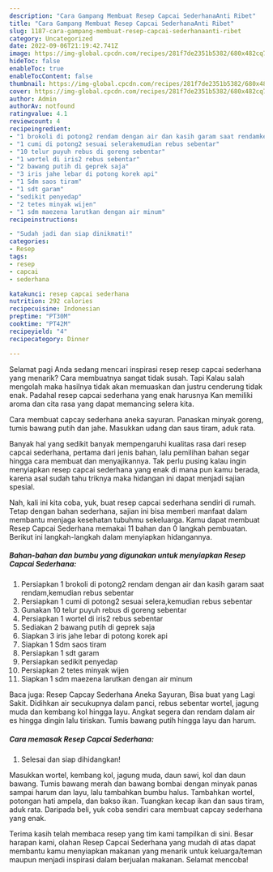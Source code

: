 ```yaml
---
description: "Cara Gampang Membuat Resep Capcai SederhanaAnti Ribet"
title: "Cara Gampang Membuat Resep Capcai SederhanaAnti Ribet"
slug: 1187-cara-gampang-membuat-resep-capcai-sederhanaanti-ribet
category: Uncategorized
date: 2022-09-06T21:19:42.741Z
image: https://img-global.cpcdn.com/recipes/281f7de2351b5382/680x482cq70/resep-capcai-sederhana-foto-resep-utama.jpg
hideToc: false
enableToc: true
enableTocContent: false
thumbnail: https://img-global.cpcdn.com/recipes/281f7de2351b5382/680x482cq70/resep-capcai-sederhana-foto-resep-utama.jpg
cover: https://img-global.cpcdn.com/recipes/281f7de2351b5382/680x482cq70/resep-capcai-sederhana-foto-resep-utama.jpg
author: Admin
authorAv: notfound
ratingvalue: 4.1
reviewcount: 4
recipeingredient:
- "1 brokoli di potong2 rendam dengan air dan kasih garam saat rendamkemudian rebus sebentar"
- "1 cumi di potong2 sesuai selerakemudian rebus sebentar"
- "10 telur puyuh rebus di goreng sebentar"
- "1 wortel di iris2 rebus sebentar"
- "2 bawang putih di geprek saja"
- "3 iris jahe lebar di potong korek api"
- "1 Sdm saos tiram"
- "1 sdt garam"
- "sedikit penyedap"
- "2 tetes minyak wijen"
- "1 sdm maezena larutkan dengan air minum"
recipeinstructions:

- "Sudah jadi dan siap dinikmati!"
categories:
- Resep
tags:
- resep
- capcai
- sederhana

katakunci: resep capcai sederhana 
nutrition: 292 calories
recipecuisine: Indonesian
preptime: "PT30M"
cooktime: "PT42M"
recipeyield: "4"
recipecategory: Dinner

---
```



Selamat pagi Anda sedang mencari inspirasi resep resep capcai sederhana yang menarik? Cara membuatnya sangat tidak susah. Tapi Kalau salah mengolah maka hasilnya tidak akan memuaskan dan justru cenderung tidak enak. Padahal resep capcai sederhana yang enak harusnya Kan memiliki aroma dan cita rasa yang dapat memancing selera kita.


Cara membuat capcay sederhana aneka sayuran. Panaskan minyak goreng, tumis bawang putih dan jahe. Masukkan udang dan saus tiram, aduk rata.

Banyak hal yang sedikit banyak mempengaruhi kualitas rasa dari resep capcai sederhana, pertama dari jenis bahan, lalu pemilihan bahan segar hingga cara membuat dan menyajikannya. Tak perlu pusing kalau ingin menyiapkan resep capcai sederhana yang enak di mana pun kamu berada, karena asal sudah tahu triknya maka hidangan ini dapat menjadi sajian spesial.


Nah, kali ini kita coba, yuk, buat resep capcai sederhana sendiri di rumah. Tetap dengan bahan sederhana, sajian ini bisa memberi manfaat dalam membantu menjaga kesehatan tubuhmu sekeluarga. Kamu dapat membuat Resep Capcai Sederhana memakai 11 bahan dan 0 langkah pembuatan. Berikut ini langkah-langkah dalam menyiapkan hidangannya.

<!--inarticleads1-->

##### Bahan-bahan dan bumbu yang digunakan untuk menyiapkan Resep Capcai Sederhana:

1. Persiapkan 1 brokoli di potong2 rendam dengan air dan kasih garam saat rendam,kemudian rebus sebentar
1. Persiapkan 1 cumi di potong2 sesuai selera,kemudian rebus sebentar
1. Gunakan 10 telur puyuh rebus di goreng sebentar
1. Persiapkan 1 wortel di iris2 rebus sebentar
1. Sediakan 2 bawang putih di geprek saja
1. Siapkan 3 iris jahe lebar di potong korek api
1. Siapkan 1 Sdm saos tiram
1. Persiapkan 1 sdt garam
1. Persiapkan sedikit penyedap
1. Persiapkan 2 tetes minyak wijen
1. Siapkan 1 sdm maezena larutkan dengan air minum


Baca juga: Resep Capcay Sederhana Aneka Sayuran, Bisa buat yang Lagi Sakit. Didihkan air secukupnya dalam panci, rebus sebentar wortel, jagung muda dan kembang kol hingga layu. Angkat segera dan rendam dalam air es hingga dingin lalu tiriskan. Tumis bawang putih hingga layu dan harum. 

<!--inarticleads2-->

##### Cara memasak Resep Capcai Sederhana:


1. Selesai dan siap dihidangkan!

Masukkan wortel, kembang kol, jagung muda, daun sawi, kol dan daun bawang. Tumis bawang merah dan bawang bombai dengan minyak panas sampai harum dan layu, lalu tambahkan bumbu halus. Tambahkan wortel, potongan hati ampela, dan bakso ikan. Tuangkan kecap ikan dan saus tiram, aduk rata. Daripada beli, yuk coba sendiri cara membuat capcay sederhana yang enak. 

Terima kasih telah membaca resep yang tim kami tampilkan di sini. Besar harapan kami, olahan Resep Capcai Sederhana yang mudah di atas dapat membantu kamu menyiapkan makanan yang menarik untuk keluarga/teman maupun menjadi inspirasi dalam berjualan makanan. Selamat mencoba!
